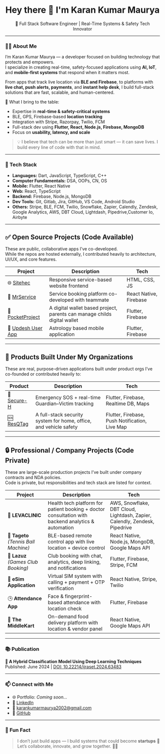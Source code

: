 <h1 align="center">Hey there 👋 I'm Karan Kumar Maurya</h1>
<p align="center">
  🚀 Full Stack Software Engineer | Real-Time Systems & Safety Tech Innovator
</p>

---

### 👨‍💻 About Me

I’m Karan Kumar Maurya — a developer focused on building technology that protects and empowers.  
I specialize in creating real-time, safety-focused applications using **AI, IoT**, and **mobile-first systems** that respond when it matters most.

From apps that track live location via **BLE and Firebase**, to platforms with **live chat, push alerts, payments**, and **instant help desk**, I build full-stack solutions that are fast, scalable, and human-centered.

🧠 What I bring to the table:
- Expertise in **real-time & safety-critical systems**
- BLE, GPS, Firebase-based **location tracking**
- Integration with Stripe, Razorpay, Twilio, FCM
- Full-stack dev using **Flutter, React, Node.js, Firebase, MongoDB**
- Focus on **usability, latency, and scale**

> 💡 I believe that tech can be more than just smart — it can save lives. I build every line of code with that in mind.

---

### 🔧 Tech Stack

- **Languages:** Dart, JavaScript, TypeScript, C++
- **Computer Fundamentals:** DSA, OOPs, CN, OS  
- **Mobile:** Flutter, React Native  
- **Web:** React, TypeScript  
- **Backend:** Firebase, Node.js, MongoDB 
- **Dev Tools:** Git, Gitlab, Jira, GitHub, VS Code, Android Studio  
- **Others:** Stripe, BLE, FCM, Twilio, Snowflake, Zapier, Calendly, Zendesk, Google Analytics, AWS, DBT Cloud, Lightdash, Pipedrive,Customer Io, Airbyte

---

## ✅ Open Source Projects (Code Available)

These are public, collaborative apps I’ve co-developed.  
While the repos are hosted externally, I contributed heavily to architecture, UI/UX, and core features.

| Project | Description | Tech |
|--------|-------------|------|
| 🌐 [Sitehec](https://github.com/KaranKumarMaurya/Sitehec) | Responsive service-based website frontend | HTML, CSS, JS |
| 🤝 [MrService](https://github.com/DanGaur123/MrService) | Service booking platform co-developed with teammate | React Native, Firebase |
| 📂 [PocketProject](https://github.com/DanGaur123/pocketproject) | A digital wallet based project, parents can manage childs digital wallet | Flutter, Firebase |
| 📲 [Updesh User App](https://github.com/DanGaur123/updesh_user_app-master) | Astrology based mobile application | Flutter, Firebase |


---

## 🏢 Products Built Under My Organizations

These are real, purpose-driven applications built under product orgs I’ve co-founded or contributed heavily to:

| Product | Description | Tech |
|---------|-------------|------|
| 🔐 [Secure-H](https://github.com/Secure-H) | Emergency SOS + real-time Guardian–Victim tracking | Flutter, Firebase, Realtime DB, Maps |
| 🆘 [ResQTag](https://github.com/ResQTag) | A full-stack security system for home, office, and vehicle safety | Flutter, Firebase, Push Notification, Live Map |

---

## 🔒 Professional / Company Projects (Code Private)

These are large-scale production projects I’ve built under company contracts and NDA policies.  
Code is private, but responsibilities and tech stack are listed for context.

| Project | Description | Tech |
|--------|-------------|------|
| 🏥 **LEVACLINIC** | Health tech platform for patient booking + doctor consultation with backend analytics & automation | AWS, Snowflake, DBT Cloud, Lightdash, Zapier, Calendly, Zendesk, Pipedrive |
| 🎾 **Tageto** *(Tennis Ball Machine)* | BLE-based remote control app with live location + device control | React Native, Node.js, MongoDB, Google Maps API |
| 📆 **Lazuz** *(Games Club Booking)* | Club booking with chat, analytics, deep linking, and notifications | Flutter, Firebase, Stripe, FCM |
| 📡 **eSim Application** | Virtual SIM system with calling + payment + OTP verification | React Native, Stripe, Twilio |
| 🕒 **Attendance App** | Face & fingerprint-based attendance with location check | Flutter, Firebase |
| 🍔 **The MiddleKart** | On-demand food delivery platform with location & vendor panel | React Native, Google Maps API |


---

### 📚 Publication

**🧠 A Hybrid Classification Model Using Deep Learning Techniques**  
Published: June 2024 | [DOI: 10.22214/ijraset.2024.63483](https://doi.org/10.22214/ijraset.2024.63483)

---

### 📫 Connect with Me

- 🌐 Portfolio: *Coming soon...*  
- 🔗 [LinkedIn](https://www.linkedin.com/in/karan-kumar-maurya-841666270/)  
- 📧 karankumarmaurya2002@gmail.com  
- 🐙 [GitHub](https://github.com/KaranKumarMaurya)

---

### 🧠 Fun Fact

> I don’t just build apps — I build systems that could become **startups** 🚀  
Let’s collaborate, innovate, and grow together. 💼💡
